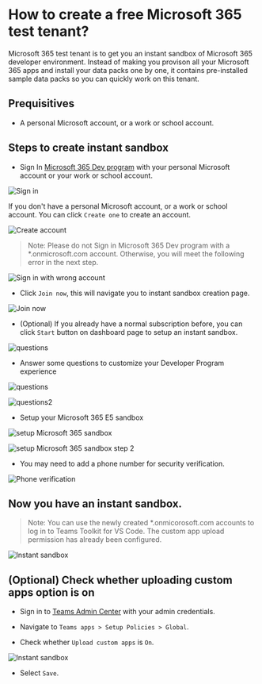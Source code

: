 # How to create a free Microsoft 365 test tenant?

Microsoft 365 test tenant is to get you an instant sandbox of Microsoft 365 developer environment. Instead of making you provison all your Microsoft 365 apps and install your data packs one by one, it contains pre-installed sample data packs so you can quickly work on this tenant.

## Prequisitives

- A personal Microsoft account, or a work or school account.

## Steps to create instant sandbox

- Sign In [Microsoft 365 Dev program](https://developer.microsoft.com/en-us/microsoft-365/dev-program) with your personal Microsoft account or your work or school account.

![Sign in](./m365.png)

If you don't have a personal Microsoft account, or a work or school account. You can click `Create one` to create an account.

![Create account](./createone.png)

>Note: Please do not Sign in Microsoft 365 Dev program with a *.onmicrosoft.com account. Otherwise, you will meet the following error in the next step.

![Sign in with wrong account](./joinnowerror.png)

- Click `Join now`, this will navigate you to instant sandbox creation page.

![Join now](./joinnow.png)

- (Optional) If you already have a normal subscription before, you can click `Start` button on dashboard page to setup an instant sandbox.

![questions](./withnormalsubscription.png)

- Answer some questions to customize your Developer Program experience

![questions](./m365questions1.png)

![questions2](./m365questions2.png)

- Setup your Microsoft 365 E5 sandbox

![setup Microsoft 365 sandbox](./setupm365.png)

![setup Microsoft 365 sandbox step 2](./setupm3652.png)

- You may need to add a phone number for security verification.

![Phone verification](./phoneverification.png)

## Now you have an instant sandbox.

>Note: You can use the newly created *.onmicorosoft.com accounts to log in to Teams Toolkit for VS Code. The custom app upload permission has already been configured.

![Instant sandbox](./m365-dev-program-instant-sandbox.png)

## (Optional) Check whether uploading custom apps option is on

- Sign in to [Teams Admin Center](https://admin.teams.microsoft.com) with your admin credentials.

- Navigate to `Teams apps > Setup Policies > Global`.

- Check whether `Upload custom apps` is `On`.

![Instant sandbox](./turn-on-sideload.png)

- Select `Save`.
